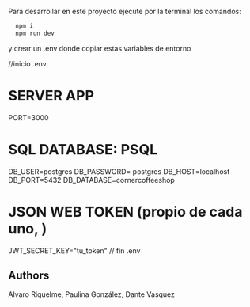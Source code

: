 Para desarrollar en este proyecto ejecute por la terminal los comandos:

```bash
  npm i
  npm run dev
```
y crear un .env donde copiar estas variables de entorno

//inicio .env
# SERVER APP
PORT=3000
# SQL DATABASE: PSQL
DB_USER=postgres
DB_PASSWORD= postgres
DB_HOST=localhost
DB_PORT=5432
DB_DATABASE=cornercoffeeshop
# JSON WEB TOKEN (propio de cada uno, )
JWT_SECRET_KEY="tu_token"
// fin .env

## Authors
Alvaro Riquelme, Paulina González, Dante Vasquez

